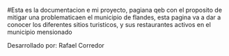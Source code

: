#Esta es la documentacion e mi proyecto, pagiana qeb con el proposito de mitigar una problematicaen el municipio de flandes, esta pagina va a dar a conocer los diferentes sitios turisticos, y sus restaurantes activos en el municipio mensionado


Desarrollado por:   Rafael Corredor
